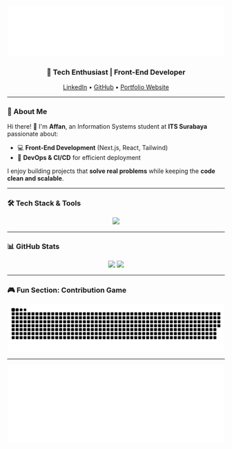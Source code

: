 <!-- Header / Banner -->
<p align="center">
  <img src="assets/myBanner.svg" />
</p>

<!-- Short Intro -->
<h3 align="center">🚀 Tech Enthusiast | Front-End Developer </h3>
<p align="center">
  <a href="https://www.linkedin.com/in/mohammad-affan-shofi-4108ba249">LinkedIn</a> •
  <a href="https://github.com/mas663">GitHub</a> •
  <a href="#">Portfolio Website</a>
</p>

---

### 🌟 About Me
Hi there! 👋 I'm **Affan**, an Information Systems student at **ITS Surabaya** passionate about:

- 💻 **Front-End Development** (Next.js, React, Tailwind)
- 🚀 **DevOps & CI/CD** for efficient deployment

I enjoy building projects that **solve real problems** while keeping the **code clean and scalable**.

---

### 🛠 Tech Stack & Tools
<p align="center">
  <img src="https://skillicons.dev/icons?i=js,ts,react,nextjs,flutter,tailwind,python,java,postgres,git,github,docker" />
</p>

---

### 📊 GitHub Stats
<p align="center">
  <img height="180em" src="https://github-readme-stats.vercel.app/api?username=mas663&show_icons=true&theme=radical&count_private=true"/>
  <img height="180em" src="https://github-readme-streak-stats.herokuapp.com/?user=mas663&theme=radical"/>
</p>

---

### 🎮 Fun Section: Contribution Game
<p align="center">
  <img src="dist/snake.svg" alt="Snake animation"/>
</p>

---

<p align="center">
  <img height="180em" src="assets/footer.svg"/>
</p>
